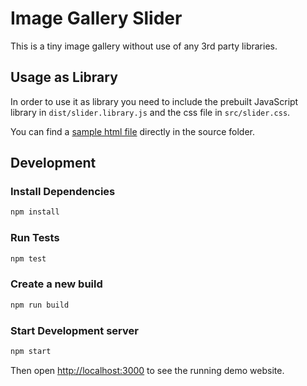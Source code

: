 # Image Gallery Slider

This is a tiny image gallery without use of any 3rd party libraries.

## Usage as Library

In order to use it as library you need to include the prebuilt JavaScript library in `dist/slider.library.js` and the css file in `src/slider.css`.

You can find a [sample html file](https://github.com/amitevski/slider/blob/master/index.html) directly in the source folder. 


## Development

### Install Dependencies
```bash
npm install
```

### Run Tests

```bash
npm test
```

### Create a new build

```bash
npm run build
```

### Start Development server

```bash
npm start
```

Then open [http://localhost:3000](http://localhost:3000) to see the running demo website. 

